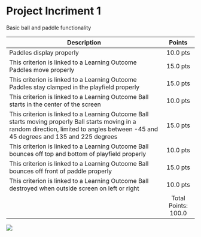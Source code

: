 # Project Incriment 1

Basic ball and paddle functionality 

| Description       | Points          |
| ------------- |:-------------:|
| Paddles display properly    | 10.0 pts|
| This criterion is linked to a Learning Outcome Paddles move properly   | 15.0 pts | 
| This criterion is linked to a Learning Outcome Paddles stay clamped in the playfield properly | 15.0 pts | 
| This criterion is linked to a Learning Outcome Ball starts in the center of the screen |  10.0 pts |
| This criterion is linked to a Learning Outcome Ball starts moving properly Ball starts moving in a random direction, limited to angles between -45 and 45 degrees and 135 and 225 degrees| 15.0 pts |
| This criterion is linked to a Learning Outcome Ball bounces off top and bottom of playfield properly | 10.0 pts |
| This criterion is linked to a Learning Outcome Ball bounces off front of paddle properly | 15.0 pts |
| This criterion is linked to a Learning Outcome Ball destroyed when outside screen on left or right | 10.0 pts |
| | Total Points: 100.0 |

![](PI1.gif)
